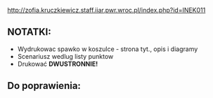http://zofia.kruczkiewicz.staff.iiar.pwr.wroc.pl/index.php?id=INEK011
## NOTATKI:
- Wydrukowac spawko w koszulce - strona tyt., opis i diagramy
- Scenariusz wedlug listy punktow
- Drukować **DWUSTRONNIE!**

## Do poprawienia:
